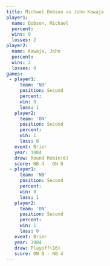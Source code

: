 ```yaml
---
title: Michael Dobson vs John Kawaja
player1:               
  name: Dobson, Michael
  percent:             
  wins: 0              
  losses: 2            
player2:               
  name: Kawaja, John   
  percent:             
  wins: 2              
  losses: 0            
games:
 - player1:          
     team: 'NB'      
     position: Second
     percent:        
     win: 0          
     loss: 1         
   player2:          
     team: 'ON'      
     position: Second
     percent:        
     win: 1          
     loss: 0         
   event: Brier        
   year: 1984          
   draw: Round Robin(6)
   score: NB 4 - ON 8  
 - player1:          
     team: 'NB'      
     position: Second
     percent:        
     win: 0          
     loss: 1         
   player2:          
     team: 'ON'      
     position: Second
     percent:        
     win: 1          
     loss: 0         
   event: Brier      
   year: 1984        
   draw: Playoff(16) 
   score: ON 8 - NB 4
---
```

